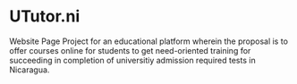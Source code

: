 # UTutor.ni

Website Page Project for an educational platform wherein the proposal is to offer courses online for students to get need-oriented training for succeeding in completion of universitiy admission required tests in Nicaragua.
